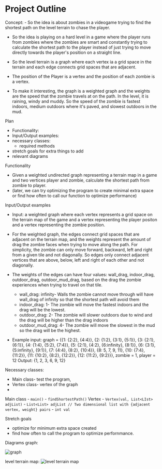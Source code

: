 # Project Outline

Concept: - So the idea is about zombies in a videogame trying to find the shortest path on the level terrain to chase the player.
- So the idea is playing on a hard level in a game where the player runs from zombies where the zombies are smart and constantly trying to calculate the shortest path to the player instead of just trying to move directly towards the player's position on a straight line.

- So the level terrain is a graph where each vertex ia a grid space in the terrain and each edge connects grid spaces that are adjacent.
- The position of the Player is a vertex and the position of each zombie is a vertex.

- To make it interesting, the graph is a weighted graph and the weights are the speed that the zombie travels at on the path. In the level, it is raining, windy and muddy. So the speed of the zombie is fastest indoors, medium outdoors where it's paved, and slowest outdoors in the mud.

Plan
- Functionality: 
- Input/Output examples: 
- necessary classes: 
  - required methods
- stretch goals for extra things to add
- relevant diagrams


Functionality
  - Given a weighted undirected graph representing a terrain map in a game and two vertices player and zombie, calculate the shortest path from zombie to player.
  - (later, we can try optimizing the program to create minimal extra space or find how often to call our function to optimize performance)

Input/Output examples
  - Input: a weighted graph where each vertex represents a grid space on the terrain map of the game and a vertex representing the player positon and a vertex representing the zombie position. 
  - For the weighted graph, the edges connect grid spaces that are adjacent on the terrain map, and the weights represent the amount of drag the zombie faces when trying to move along the path. For simplicity, the zombie can only move forward, backward, left and right from a given tile and not diagonally. So edges only connect adjacent vertices that are above, below, left and right of each other and not diagonally. 
  - The weights of the edges can have four values: wall_drag, indoor_drag, outdoor_drag, outdoor_mud_drag, based on the drag the zombie experiences when trying to travel on that tile. 
    - wall_drag: infinity- Walls the zombie cannot move through will have wall_drag of infinity so that the shortest path will avoid them
    - indoor_drag: 1-  The zombie will move the fastest indoors and the drag will be the lowest.
    - outdoor_drag: 2- The zombie will slower outdoors due to wind and the drag will be higher than the drag indoors
    - outdoor_mud_drag: 4- The zombie will move the slowest in the mud so the drag will be the highest.
  
  - Example input: graph = {{1: {2:2}, {4:4}},
                            {2: {1:2}, {3:1}, {5:1}},
                            {3: {2:1}, {6:1}},
                            {4: {1:4}, {5:2}, {7:4}},
                            {5: {2:1}, {4:2}, {6:infinity}, {8:1}},
                            {6: {3:1}, {5:infinity}, {9:1}},
                            {7: {4:4}, {8:2}, {10:4}},
                            {8: 5, 7, 9, 11},
                            {10: {7:4}, {11:2}},
                            {11: {10:2}, {8:2}, {12:2}},
                            {12: {11:2}, {9:2}}},
                  zombie = 1, player = 12
    Output: {1, 2, 3, 6, 9, 12}

Necessary classes:
  - Main class- test the program, 
  - Vertex class- vertex of the graph
  - 



  Main class
    - ``main()``
    - ``findShortestPath()``
  Vertex
    - ``Vertex(val, List<LIst> adjList)``
    - ``List<List> adjList // Two dimensional list with {adjacent vertex, weight} pairs``
    - ``int val``

Stretch goals
  - optimize for minimum extra space created
  - find how often to call the program to optimize perfornmance.

Diagrams
  graph: 

  ![graph](https://i.imgur.com/XtXrs3C.jpg)

  level terrain map: 
  ![level terrain map](https://i.imgur.com/TbjQlWf.jpg)

                      